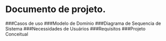 # Documento de projeto.
###Casos de uso
###Modelo de Domínio
###Diagrama de Sequencia de Sistema
###Necessidades de Usuários
###Requisitos
###Projeto Conceitual

